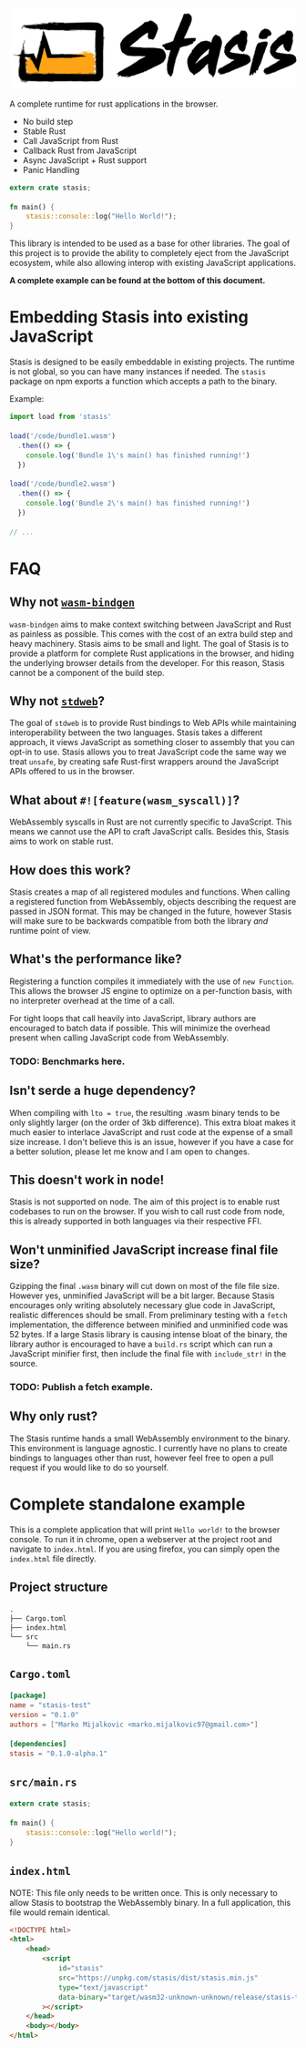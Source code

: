 ![Stasis](art.png)

A complete runtime for rust applications in the browser.

* No build step
* Stable Rust
* Call JavaScript from Rust
* Callback Rust from JavaScript
* Async JavaScript + Rust support
* Panic Handling

```rust
extern crate stasis;

fn main() {
    stasis::console::log("Hello World!");
}
```

This library is intended to be used as a base for other libraries. The goal of
this project is to provide the ability to completely eject from the JavaScript
ecosystem, while also allowing interop with existing JavaScript applications.

**A complete example can be found at the bottom of this document.**

# Embedding Stasis into existing JavaScript

Stasis is designed to be easily embeddable in existing projects. The runtime is
not global, so you can have many instances if needed. The `stasis` package on
npm exports a function which accepts a path to the binary.

Example:

```javascript
import load from 'stasis'

load('/code/bundle1.wasm')
  .then(() => {
    console.log('Bundle 1\'s main() has finished running!')
  })

load('/code/bundle2.wasm')
  .then(() => {
    console.log('Bundle 2\'s main() has finished running!')
  })

// ...
```

# FAQ

## Why not [`wasm-bindgen`](https://github.com/rustwasm/wasm-bindgen)

`wasm-bindgen` aims to make context switching between JavaScript and Rust as
painless as possible. This comes with the cost of an extra build step and heavy
machinery. Stasis aims to be small and light. The goal of Stasis is to provide a
platform for complete Rust applications in the browser, and hiding the
underlying browser details from the developer. For this reason, Stasis cannot be
a component of the build step.

## Why not [`stdweb`](https://github.com/koute/stdweb)?

The goal of `stdweb` is to provide Rust bindings to Web APIs while maintaining
interoperability between the two languages. Stasis takes a different approach,
it views JavaScript as something closer to assembly that you can opt-in to use.
Stasis allows you to treat JavaScript code the same way we treat `unsafe`, by
creating safe Rust-first wrappers around the JavaScript APIs offered to us in
the browser.

## What about `#![feature(wasm_syscall)]`?

WebAssembly syscalls in Rust are not currently specific to JavaScript. This
means we cannot use the API to craft JavaScript calls. Besides this, Stasis aims
to work on stable rust.

## How does this work?

Stasis creates a map of all registered modules and functions. When calling a
registered function from WebAssembly, objects describing the request are passed
in JSON format. This may be changed in the future, however Stasis will make sure
to be backwards compatible from both the library *and* runtime point of view.

## What's the performance like?

Registering a function compiles it immediately with the use of `new Function`.
This allows the browser JS engine to optimize on a per-function basis, with no
interpreter overhead at the time of a call.

For tight loops that call heavily into JavaScript, library authors are
encouraged to batch data if possible. This will minimize the overhead present
when calling JavaScript code from WebAssembly.

### TODO: Benchmarks here.

## Isn't serde a huge dependency?

When compiling with `lto = true`, the resulting .wasm binary tends to be only
slightly larger (on the order of 3kb difference). This extra bloat makes it much
easier to interlace JavaScript and rust code at the expense of a small size
increase. I don't believe this is an issue, however if you have a case for a
better solution, please let me know and I am open to changes.

## This doesn't work in node!

Stasis is not supported on node. The aim of this project is to enable rust
codebases to run on the browser. If you wish to call rust code from node, this
is already supported in both languages via their respective FFI.

## Won't unminified JavaScript increase final file size?

Gzipping the final `.wasm` binary will cut down on most of the file file size.
However yes, unminified JavaScript will be a bit larger. Because Stasis
encourages only writing absolutely necessary glue code in JavaScript, realistic
differences should be small. From preliminary testing with a `fetch`
implementation, the difference between minified and unminified code was 52
bytes. If a large Stasis library is causing intense bloat of the binary, the
library author is encouraged to have a `build.rs` script which can run a
JavaScript minifier first, then include the final file with `include_str!` in
the source.

### TODO: Publish a fetch example.

## Why only rust?

The Stasis runtime hands a small WebAssembly environment to the binary. This
environment is language agnostic. I currently have no plans to create bindings
to languages other than rust, however feel free to open a pull request if you
would like to do so yourself.

# Complete standalone example

This is a complete application that will print `Hello world!` to the browser
console. To run it in chrome, open a webserver at the project root and navigate
to `index.html`. If you are using firefox, you can simply open the `index.html`
file directly.

## Project structure

```
.
├── Cargo.toml
├── index.html
└── src
    └── main.rs
```

## `Cargo.toml`

```toml
[package]
name = "stasis-test"
version = "0.1.0"
authors = ["Marko Mijalkovic <marko.mijalkovic97@gmail.com>"]

[dependencies]
stasis = "0.1.0-alpha.1"
```

## `src/main.rs`

```rust
extern crate stasis;

fn main() {
    stasis::console::log("Hello world!");
}
```

## `index.html`

NOTE: This file only needs to be written once. This is only necessary to allow
Stasis to bootstrap the WebAssembly binary. In a full application, this file
would remain identical.

```html
<!DOCTYPE html>
<html>
    <head>
        <script
            id="stasis"
            src="https://unpkg.com/stasis/dist/stasis.min.js"
            type="text/javascript"
            data-binary="target/wasm32-unknown-unknown/release/stasis-test.wasm"
        ></script>
    </head>
    <body></body>
</html>
```
